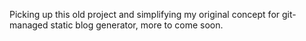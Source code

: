 Picking up this old project and simplifying my original concept for git-managed static blog generator, more to come soon.
